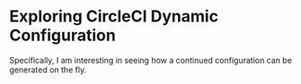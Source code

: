# Exploring CircleCI Dynamic Configuration

Specifically, I am interesting in seeing how a continued configuration can be generated on the fly.
